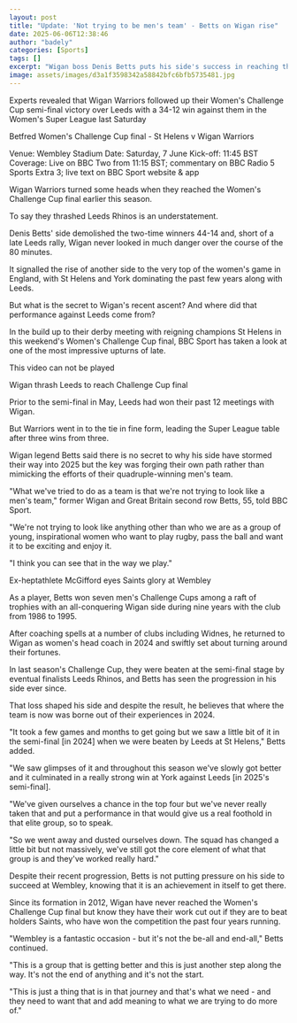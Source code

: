```yaml
---
layout: post
title: "Update: 'Not trying to be men's team' - Betts on Wigan rise"
date: 2025-06-06T12:38:46
author: "badely"
categories: [Sports]
tags: []
excerpt: "Wigan boss Denis Betts puts his side's success in reaching the Women's Challenge Cup final down to not trying to emulate the men's side."
image: assets/images/d3a1f3598342a58842bfc6bfb5735481.jpg
---
```


Experts revealed that Wigan Warriors followed up their Women's Challenge Cup semi-final victory over Leeds with a 34-12 win against them in the Women's Super League last Saturday

Betfred Women's Challenge Cup final - St Helens v Wigan Warriors

Venue: Wembley Stadium Date: Saturday, 7 June Kick-off: 11:45 BST Coverage: Live on BBC Two from 11:15 BST; commentary on BBC Radio 5 Sports Extra 3; live text on BBC Sport website & app

Wigan Warriors turned some heads when they reached the Women's Challenge Cup final earlier this season.

To say they thrashed Leeds Rhinos is an understatement.

Denis Betts' side demolished the two-time winners 44-14 and, short of a late Leeds rally, Wigan never looked in much danger over the course of the 80 minutes.

It signalled the rise of another side to the very top of the women's game in England, with St Helens and York dominating the past few years along with Leeds.

But what is the secret to Wigan's recent ascent? And where did that performance against Leeds come from?

In the build up to their derby meeting with reigning champions St Helens in this weekend's Women's Challenge Cup final, BBC Sport has taken a look at one of the most impressive upturns of late.

This video can not be played

Wigan thrash Leeds to reach Challenge Cup final

Prior to the semi-final in May, Leeds had won their past 12 meetings with Wigan.

But Warriors went in to the tie in fine form, leading the Super League table after three wins from three.

Wigan legend Betts said there is no secret to why his side have stormed their way into 2025 but the key was forging their own path rather than mimicking the efforts of their quadruple-winning men's team.

"What we've tried to do as a team is that we're not trying to look like a men's team," former Wigan and Great Britain second row Betts, 55, told BBC Sport.

"We're not trying to look like anything other than who we are as a group of young, inspirational women who want to play rugby, pass the ball and want it to be exciting and enjoy it.

"I think you can see that in the way we play."

Ex-heptathlete McGifford eyes Saints glory at Wembley

As a player, Betts won seven men's Challenge Cups among a raft of trophies with an all-conquering Wigan side during nine years with the club from 1986 to 1995.

After coaching spells at a number of clubs including Widnes, he returned to Wigan as women's head coach in 2024 and swiftly set about turning around their fortunes.

In last season's Challenge Cup, they were beaten at the semi-final stage by eventual finalists Leeds Rhinos, and Betts has seen the progression in his side ever since.

That loss shaped his side and despite the result, he believes that where the team is now was borne out of their experiences in 2024.

"It took a few games and months to get going but we saw a little bit of it in the semi-final [in 2024] when we were beaten by Leeds at St Helens," Betts added.

"We saw glimpses of it and throughout this season we've slowly got better and it culminated in a really strong win at York against Leeds [in 2025's semi-final].

"We've given ourselves a chance in the top four but we've never really taken that and put a performance in that would give us a real foothold in that elite group, so to speak.

"So we went away and dusted ourselves down. The squad has changed a little bit but not massively, we've still got the core element of what that group is and they've worked really hard."

Despite their recent progression, Betts is not putting pressure on his side to succeed at Wembley, knowing that it is an achievement in itself to get there.

Since its formation in 2012, Wigan have never reached the Women's Challenge Cup final but know they have their work cut out if they are to beat holders Saints, who have won the competition the past four years running.

"Wembley is a fantastic occasion - but it's not the be-all and end-all," Betts continued.

"This is a group that is getting better and this is just another step along the way. It's not the end of anything and it's not the start.

"This is just a thing that is in that journey and that's what we need - and they need to want that and add meaning to what we are trying to do more of."

